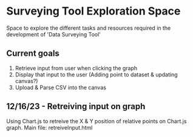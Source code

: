 # Surveying Tool Exploration Space
Space to explore the different tasks and resources required in the development of 'Data Surveying Tool'

## Current goals
1. Retrieve input from user when clicking the graph
2. Display that input to the user (Adding point to dataset & updating canvas?)
3. Upload & Parse CSV into the canvas

## 12/16/23 - Retreiving input on graph
Using Chart.js to retreive the X & Y position of relative points on Chart.js graph.
Main file: retreiveInput.html
